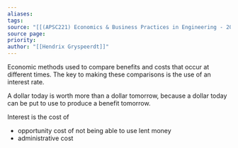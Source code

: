 ```yaml
---
aliases: 
tags: 
source: "[[(APSC221) Economics & Business Practices in Engineering - 2022 version.pdf#page=97&selection=2,0,2,12|(APSC221) Economics & Business Practices in Engineering - 2022 version, page 97]]"
source page: 
priority: 
author: "[[Hendrix Gryspeerdt]]"
---
```

Economic methods used to compare benefits and costs that occur at different times. The key to making these comparisons is the use of an interest rate.

A dollar today is worth more than a dollar tomorrow, because a dollar today can be put to use to produce a benefit tomorrow.

Interest is the cost of
- opportunity cost of not being able to use lent money
- administrative cost
